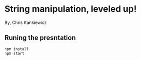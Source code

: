 String manipulation, leveled up!
================================

By, Chris Kankiewicz


Runing the presntation
----------------------

    npm install
    npm start
